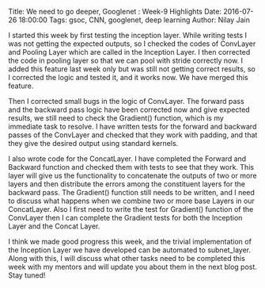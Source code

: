 Title: We need to go deeper, Googlenet : Week-9 Highlights
Date: 2016-07-26 18:00:00
Tags: gsoc, CNN, googlenet, deep learning
Author: Nilay Jain

I started this week by first testing the inception layer. While writing tests I was not getting the expected outputs, so I checked the codes of ConvLayer and Pooling Layer which are called in the Inception Layer. I then corrected the code in pooling layer so that we can pool with stride correctly now. I added this feature last week only but was still not getting correct results, so I corrected the logic and tested it, and it works now. We have merged this feature.

Then I corrected small bugs in the logic of ConvLayer. The forward pass and the backward pass logic have been corrected now and give expected results, we still need to check the Gradient() function, which is my immediate task to resolve. I have written tests for the forward and backward passes of the ConvLayer and checked that they work with padding, and that they give the desired output using standard kernels.

I also wrote code for the ConcatLayer. I have completed the Forward and Backward function and checked them with tests to see that they work. This layer will give us the functionality to concatenate the outputs of two or more layers and then distribute the errors among the constituent layers for the backward pass. The Gradient() function still needs to be written, and I need to discuss what happens when we combine two or more base Layers in our ConcatLayer. Also I first need to write the test for Gradient() function of the ConvLayer then I can complete the Gradient tests for both the Inception Layer and the Concat Layer.

I think we made good progress this week, and the trivial implementation of the Inception Layer we have developed can be automated to subnet_layer. Along with this, I will discuss what other tasks need to be completed this week with my mentors and will update you about them in the next blog post. Stay tuned!